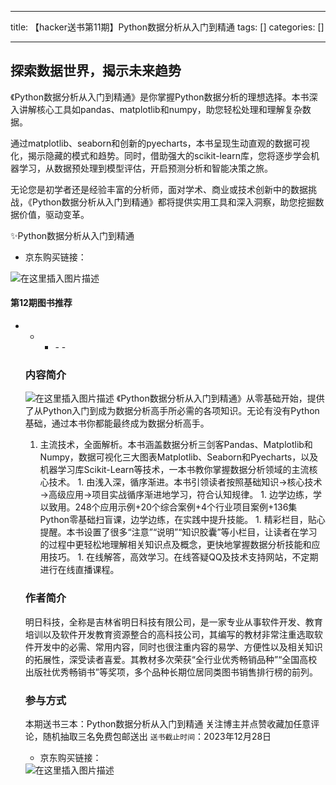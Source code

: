 
--- 
title:  【hacker送书第11期】Python数据分析从入门到精通 
tags: []
categories: [] 

---
## 探索数据世界，揭示未来趋势

《Python数据分析从入门到精通》是你掌握Python数据分析的理想选择。本书深入讲解核心工具如pandas、matplotlib和numpy，助您轻松处理和理解复杂数据。

通过matplotlib、seaborn和创新的pyecharts，本书呈现生动直观的数据可视化，揭示隐藏的模式和趋势。同时，借助强大的scikit-learn库，您将逐步学会机器学习，从数据预处理到模型评估，开启预测分析和智能决策之旅。

无论您是初学者还是经验丰富的分析师，面对学术、商业或技术创新中的数据挑战，《Python数据分析从入门到精通》都将提供实用工具和深入洞察，助您挖掘数据价值，驱动变革。

>  
 ✨Python数据分析从入门到精通 
 - 京东购买链接： 


<img src="https://img-blog.csdnimg.cn/direct/1a82e6237ce7410b9b14075f3a41d811.jpeg#pic_center" alt="在这里插入图片描述">



#### 第12期图书推荐
- - <ul><li>- - 


### 内容简介

<img src="https://img-blog.csdnimg.cn/direct/e9d3d1799ea54f128469487a19795b26.png" alt="在这里插入图片描述"> 《Python数据分析从入门到精通》从零基础开始，提供了从Python入门到成为数据分析高手所必需的各项知识。无论有没有Python基础，通过本书你都能最终成为数据分析高手。
1.  主流技术，全面解析。本书涵盖数据分析三剑客Pandas、Matplotlib和Numpy，数据可视化三大图表Matplotlib、Seaborn和Pyecharts，以及机器学习库Scikit-Learn等技术，一本书教你掌握数据分析领域的主流核心技术。 1.  由浅入深，循序渐进。本书引领读者按照基础知识→核心技术→高级应用→项目实战循序渐进地学习，符合认知规律。 1.  边学边练，学以致用。248个应用示例+20个综合案例+4个行业项目案例+136集Python零基础扫盲课，边学边练，在实践中提升技能。 1.  精彩栏目，贴心提醒。本书设置了很多“注意”“说明”“知识胶囊”等小栏目，让读者在学习的过程中更轻松地理解相关知识点及概念，更快地掌握数据分析技能和应用技巧。 1.  在线解答，高效学习。在线答疑QQ及技术支持网站，不定期进行在线直播课程。 
### 作者简介

>  
 明日科技，全称是吉林省明日科技有限公司，是一家专业从事软件开发、教育培训以及软件开发教育资源整合的高科技公司，其编写的教材非常注重选取软件开发中的必需、常用内容，同时也很注重内容的易学、方便性以及相关知识的拓展性，深受读者喜爱。其教材多次荣获“全行业优秀畅销品种”“全国高校出版社优秀畅销书”等奖项，多个品种长期位居同类图书销售排行榜的前列。 


### 参与方式

>  
 本期送书三本：Python数据分析从入门到精通 关注博主并点赞收藏加任意评论，随机抽取三名免费包邮送出 `送书截止时间`：2023年12月28日 
 - 京东购买链接： 


<img src="https://img-blog.csdnimg.cn/direct/fdd1ad76118645d3aae8c2547217e8e8.jpeg#pic_center" alt="在这里插入图片描述">
